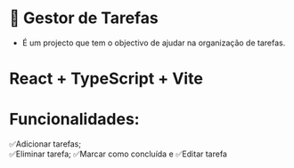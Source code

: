 # 📌 Gestor de Tarefas
- É um projecto que tem o objectivo de ajudar na organização de tarefas.
# React + TypeScript + Vite
# Funcionalidades: 
✅Adicionar tarefas; <br>
✅Eliminar tarefa;
✅Marcar como concluída e 
✅Editar tarefa



 



